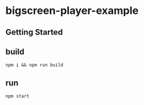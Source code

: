 # bigscreen-player-example
## Getting Started

## build

`npm i && npm run build`

## run

`npm start`
